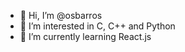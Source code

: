 - 👋 Hi, I’m @osbarros
- 👀 I’m interested in C, C++ and Python 
- 🌱 I’m currently learning React.js 


